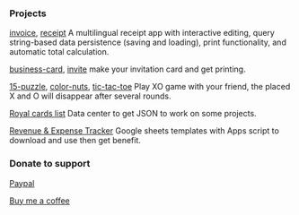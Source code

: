 ### Projects

[invoice](https://codepen.io/zummon/full/wvLrqBe), [receipt](https://codepen.io/zummon/full/ogvoyzN) A multilingual receipt app with interactive editing, query string-based data persistence (saving and loading), print functionality, and automatic total calculation.

[business-card](https://codepen.io/zummon/full/OPLwxvr), [invite](https://codepen.io/zummon/full/KwPoyyB) make your invitation card and get printing.

[15-puzzle](https://codepen.io/zummon/full/GRbmrRj), [color-nuts](https://codepen.io/zummon/full/emOBbBJ), [tic-tac-toe](https://codepen.io/zummon/full/abrgQrj) Play XO game with your friend, the placed X and O will disappear after several rounds.

[Royal cards list](https://docs.google.com/spreadsheets/d/1xqDGNq4uZaVBlKglwG_ue4wqSkT2ykIduMhN31qHaIo/edit?usp=sharing) Data center to get JSON to work on some projects.

[Revenue & Expense Tracker](https://docs.google.com/spreadsheets/d/1zoOxsgA8mRsN3TUPf8PO4EqwxN4HWRpUh-7BoNVd5Vo/edit?usp=sharing) Google sheets templates with Apps script to download and use then get benefit.

### Donate to support

[Paypal](https://paypal.me/zummonSpace)

[Buy me a coffee](https://buymeacoffee.com/zummon)

